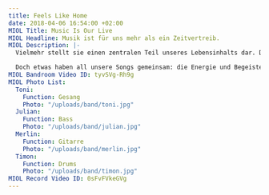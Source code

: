 ```yaml
---
title: Feels Like Home
date: 2018-04-06 16:54:00 +02:00
MIOL Title: Music Is Our Live
MIOL Headline: Musik ist für uns mehr als ein Zeitvertreib.
MIOL Description: |-
  Vielmehr stellt sie einen zentralen Teil unseres Lebensinhalts dar. Die unterschiedlichste Musikstile bilden hierbei die Inspirationsquelle unserer Werke, wodurch alle unserer Songs einen ganz eigenen, individuellen Charakter erhalten.

  Doch etwas haben all unsere Songs gemeinsam: die Energie und Begeisterung, die wir in unsere Musik hineinstecken und die sich darin zweifelslos widerspiegeln.
MIOL Bandroom Video ID: tyvSVg-Rh9g
MIOL Photo List:
  Toni:
    Function: Gesang
    Photo: "/uploads/band/toni.jpg"
  Julian:
    Function: Bass
    Photo: "/uploads/band/julian.jpg"
  Merlin:
    Function: Gitarre
    Photo: "/uploads/band/merlin.jpg"
  Timon:
    Function: Drums
    Photo: "/uploads/band/timon.jpg"
MIOL Record Video ID: 0sFvFVkeGVg
---
```


